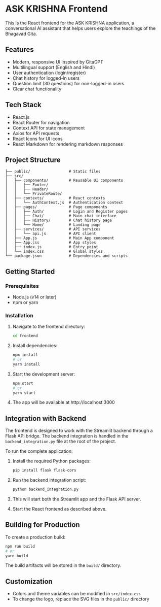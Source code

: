 # ASK KRISHNA Frontend

This is the React frontend for the ASK KRISHNA application, a conversational AI assistant that helps users explore the teachings of the Bhagavad Gita.

## Features

- Modern, responsive UI inspired by GitaGPT
- Multilingual support (English and Hindi)
- User authentication (login/register)
- Chat history for logged-in users
- Question limit (30 questions) for non-logged-in users
- Clear chat functionality

## Tech Stack

- React.js
- React Router for navigation
- Context API for state management
- Axios for API requests
- React Icons for UI icons
- React Markdown for rendering markdown responses

## Project Structure

```
├── public/                 # Static files
├── src/
│   ├── components/         # Reusable UI components
│   │   ├── Footer/
│   │   ├── Header/
│   │   └── PrivateRoute/
│   ├── contexts/           # React contexts
│   │   └── AuthContext.js  # Authentication context
│   ├── pages/              # Page components
│   │   ├── Auth/           # Login and Register pages
│   │   ├── Chat/           # Main chat interface
│   │   ├── History/        # Chat history page
│   │   └── Home/           # Landing page
│   ├── services/           # API services
│   │   └── api.js          # API client
│   ├── App.js              # Main App component
│   ├── App.css             # App styles
│   ├── index.js            # Entry point
│   └── index.css           # Global styles
└── package.json            # Dependencies and scripts
```

## Getting Started

### Prerequisites

- Node.js (v14 or later)
- npm or yarn

### Installation

1. Navigate to the frontend directory:
   ```bash
   cd frontend
   ```

2. Install dependencies:
   ```bash
   npm install
   # or
   yarn install
   ```

3. Start the development server:
   ```bash
   npm start
   # or
   yarn start
   ```

4. The app will be available at http://localhost:3000

## Integration with Backend

The frontend is designed to work with the Streamlit backend through a Flask API bridge. The backend integration is handled in the `backend_integration.py` file at the root of the project.

To run the complete application:

1. Install the required Python packages:
   ```bash
   pip install flask flask-cors
   ```

2. Run the backend integration script:
   ```bash
   python backend_integration.py
   ```

3. This will start both the Streamlit app and the Flask API server.

4. Start the React frontend as described above.

## Building for Production

To create a production build:

```bash
npm run build
# or
yarn build
```

The build artifacts will be stored in the `build/` directory.

## Customization

- Colors and theme variables can be modified in `src/index.css`
- To change the logo, replace the SVG files in the `public/` directory